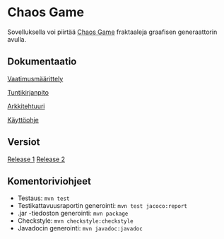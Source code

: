 # Chaos Game
Sovelluksella voi piirtää [Chaos Game](https://en.wikipedia.org/wiki/Chaos_game) fraktaaleja graafisen generaattorin avulla.
## Dokumentaatio
[Vaatimusmäärittely](https://github.com/haxrober/otm-harjoitustyo/blob/master/dokumentointi/vaatimusmaarittely.md)

[Tuntikirjanpito](https://github.com/haxrober/otm-harjoitustyo/blob/master/dokumentointi/tuntikirjanpito.md)

[Arkkitehtuuri](https://github.com/haxrober/otm-harjoitustyo/blob/master/dokumentointi/arkkitehtuuri.md)

[Käyttöohje](https://github.com/haxrober/otm-harjoitustyo/blob/master/dokumentointi/kayttoohje.md)

## Versiot

[Release 1](https://github.com/haxrober/otm-harjoitustyo/releases/tag/viikko5)
[Release 2](https://github.com/haxrober/otm-harjoitustyo/releases/tag/viikko6)

## Komentoriviohjeet

- Testaus: `mvn test`
- Testikattavuusraportin generointi: `mvn test jacoco:report`
- .jar -tiedoston generointi: `mvn package`
- Checkstyle: `mvn checkstyle:checkstyle`
- Javadocin generointi: `mvn javadoc:javadoc`
